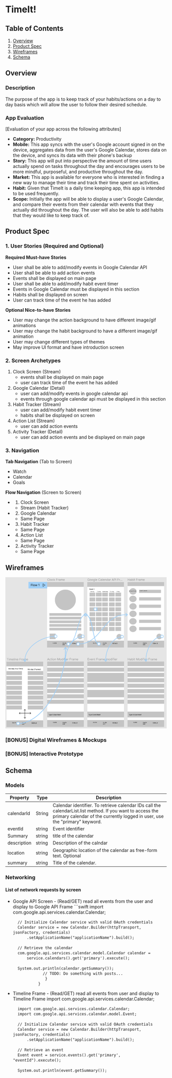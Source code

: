 # TimeIt!

## Table of Contents
1. [Overview](#Overview)
1. [Product Spec](#Product-Spec)
1. [Wireframes](#Wireframes)
2. [Schema](#Schema)

## Overview
### Description
The purpose of the app is to keep track of your habits/actions on a day to day basis which will allow the user to follow their desired schedule.

### App Evaluation
[Evaluation of your app across the following attributes]
- **Category:** Productivity
- **Mobile:** This app syncs with the user's Google account signed in on the device, aggregates data from the user's Google Calendar, stores data on the device, and syncs its data with their phone's backup
- **Story:** This app will put into perspective the amount of time users actually spend on tasks throughout the day and encourages users to be more mindful, purposeful, and productive throughout the day.
- **Market:** This app is available for everyone who is interested in finding a new way to manage their time and track their time spent on activities.
- **Habit:** Given that TimeIt is a daily time keeping app, this app is intended to be used frequently.
- **Scope:** Initially the app will be able to display a user's Google Calendar, and compare their events from their calendar with events that they actually did throughout the day. The user will also be able to add habits that they would like to keep track of.

## Product Spec

### 1. User Stories (Required and Optional)

**Required Must-have Stories**
* User shall be able to add/modify events in Google Calendar API
* User shall be able to add action events
* Events shall be displayed on main page
* User shall be able to add/modify habit event timer
* Events in Google Calendar must be displayed in this section
* Habits shall be displayed on screen
* User can track time of the event he has added

**Optional Nice-to-have Stories**
* User may change the action background to have different image/gif animations 
* User may change the habit background to have a different image/gif animation 
* User may change different types of themes
* May improve UI format and have introduction screen

### 2. Screen Archetypes

1) Clock Screen (Stream)
   * events shall be displayed on main page
   * user can track time  of the event he has added
2) Google Calendar (Detail)
   * user can add/modify events in google calendar api
   * events through google calendar api must be displayed in this section
3) Habit Tracker (Stream)
   * user can add/modify habit event timer
   * habits shall be displayed on screen
4) Action List (Stream)
   * user can add action events
5) Activity Tracker (Detail)
   * user can add action events and be displayed on main page



### 3. Navigation

**Tab Navigation** (Tab to Screen)
* Watch
* Calendar
* Goals

**Flow Navigation** (Screen to Screen)

* 1) Clock Screen
    * Stream (Habit Tracker)
* 2) Google Calendar
    * Same Page
* 3) Habit Tracker
    * Same Page
* 4) Action List
    * Same Page
* 2) Activity Tracker
    * Same Page

## Wireframes
<img src="https://github.com/Codepath-Team-2021-Time-App/Sec/blob/main/Screenshot%202021-11-11%20194123.png" width=600>

### [BONUS] Digital Wireframes & Mockups

### [BONUS] Interactive Prototype

## Schema 

### Models
| Property      | Type     | Description |
   | ------------- | -------- | ------------|
   | calendarId      | String   |Calendar identifier. To retrieve calendar IDs call the calendarList.list method. If you want to access the primary calendar of the currently logged in user, use the "primary" keyword.  |
   | eventId        | string | Event identifier |
   | Summary        | string | title of the calendar |
   | description         | string     | Description of the calndar |
   | location       | string   | Geographic location of the calendar as free-form text. Optional |
   | summary | string   | Title of the calendar. |
   
### Networking
#### List of network requests by screen
- Google API Screen
      - (Read/GET) read all events from the user and display to Google API Frame
         ```swift
         import com.google.api.services.calendar.Calendar;

        // Initialize Calendar service with valid OAuth credentials
        Calendar service = new Calendar.Builder(httpTransport, jsonFactory, credentials)
            .setApplicationName("applicationName").build();

        // Retrieve the calendar
        com.google.api.services.calendar.model.Calendar calendar =
            service.calendars().get('primary').execute();

        System.out.println(calendar.getSummary());
                   // TODO: Do something with posts...
                    }
                 }

- Timeline Frame
      - (Read/GET) read all events from user and display to Timeline Frame
        import com.google.api.services.calendar.Calendar;

        import com.google.api.services.calendar.Calendar;
        import com.google.api.services.calendar.model.Event;

        // Initialize Calendar service with valid OAuth credentials
        Calendar service = new Calendar.Builder(httpTransport, jsonFactory, credentials)
            .setApplicationName("applicationName").build();

        // Retrieve an event
        Event event = service.events().get('primary', "eventId").execute();

        System.out.println(event.getSummary());
